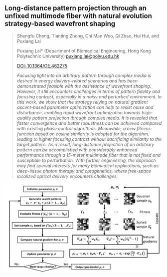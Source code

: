## Long-distance pattern projection through an unfixed multimode fiber with natural evolution strategy-based wavefront shaping

> Shengfu Cheng, Tianting Zhong, Chi Man Woo, Qi Zhao, Hui Hui, and Puxiang Lai
> 
> Puxiang Lai* (Department of Biomedical Engineering, Hong Kong Polytechnic University) puxiang.lai@polyu.edu.hk
> 
> [DOI: 10.1364/OE.462275](https://doi.org/10.1364/OE.462275)
> 
> _Focusing light into an arbitrary pattern through complex media is desired in energy delivery-related
> scenarios and has been demonstrated feasible with the assistance of wavefront shaping. However, it
> still encounters challenges in terms of pattern fidelity and focusing contrast, especially in a
> noisy and perturbed environment. In this work, we show that the strategy relying on natural gradient
> ascent-based parameter optimization can help to resist noise and disturbance, enabling rapid wavefront
> optimization towards high-quality pattern projection through complex media. It is revealed that faster
> convergence and better robustness can be achieved compared with existing phase control algorithms.
> Meanwhile, a new fitness function based on cosine similarity is adopted for the algorithm, leading
> to higher focusing contrast without sacrificing similarity to the target pattern. As a result,
> long-distance projection of an arbitrary pattern can be accomplished with considerably enhanced
> performance through a 15-meter multimode fiber that is not fixed and susceptible to perturbation.
> With further engineering, the approach may find special interests for many biomedical applications,
> such as deep-tissue photon therapy and optogenetics, where free-space localized optical delivery
> encounters challenges._

![Algorithm](/Publication/pattern_projection.jpg)
